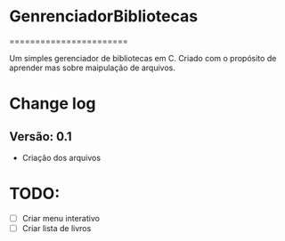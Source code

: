 # GenrenciadorBibliotecas
=======================

Um simples gerenciador de bibliotecas em C.
Criado com o propósito de aprender mas sobre maipulação de arquivos.  

# Change log
## Versão: 0.1

* Criação dos arquivos

# TODO:
- [ ] Criar menu interativo
- [ ] Criar lista de livros
